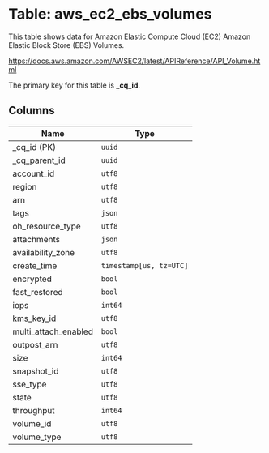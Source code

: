# Table: aws_ec2_ebs_volumes

This table shows data for Amazon Elastic Compute Cloud (EC2) Amazon Elastic Block Store (EBS) Volumes.

https://docs.aws.amazon.com/AWSEC2/latest/APIReference/API_Volume.html

The primary key for this table is **_cq_id**.

## Columns

| Name          | Type          |
| ------------- | ------------- |
|_cq_id (PK)|`uuid`|
|_cq_parent_id|`uuid`|
|account_id|`utf8`|
|region|`utf8`|
|arn|`utf8`|
|tags|`json`|
|oh_resource_type|`utf8`|
|attachments|`json`|
|availability_zone|`utf8`|
|create_time|`timestamp[us, tz=UTC]`|
|encrypted|`bool`|
|fast_restored|`bool`|
|iops|`int64`|
|kms_key_id|`utf8`|
|multi_attach_enabled|`bool`|
|outpost_arn|`utf8`|
|size|`int64`|
|snapshot_id|`utf8`|
|sse_type|`utf8`|
|state|`utf8`|
|throughput|`int64`|
|volume_id|`utf8`|
|volume_type|`utf8`|